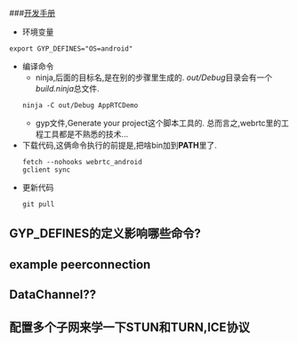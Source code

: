
###[开发手册](https://webrtc.org/native-code/development/)
* 环境变量
```shell
export GYP_DEFINES="OS=android"
```
* 编译命令
  * ninja,后面的目标名,是在别的步骤里生成的. *out/Debug*目录会有一个*build.ninja*总文件.  
  ```
  ninja -C out/Debug AppRTCDemo
  ``` 
  * gyp文件,Generate your project这个脚本工具的.
  总而言之,webrtc里的工程工具都是不熟悉的技术...
* 下载代码,这俩命令执行的前提是,把啥bin加到**PATH**里了.
  ```shell
  fetch --nohooks webrtc_android
  gclient sync
  ```
* 更新代码
  ```
  git pull
  ```

## GYP_DEFINES的定义影响哪些命令?


## example peerconnection

## DataChannel??

## 配置多个子网来学一下STUN和TURN,ICE协议

